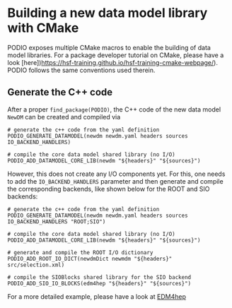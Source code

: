 # Building a new data model library with CMake

PODIO exposes multiple CMake macros to enable the building of data model libraries.
For a package developer tutorial on CMake, please have a look [here])https://hsf-training.github.io/hsf-training-cmake-webpage/). PODIO follows the same conventions used therein.

## Generate the C++ code
After a proper `find_package(PODIO)`, the C++ code of the new data model `NewDM` can be created and compiled via

```
# generate the c++ code from the yaml definition
PODIO_GENERATE_DATAMODEL(newdm newdm.yaml headers sources IO_BACKEND_HANDLERS)

# compile the core data model shared library (no I/O)
PODIO_ADD_DATAMODEL_CORE_LIB(newdm "${headers}" "${sources}")
```

However, this does not create any I/O components yet. For this, one needs to add the `IO_BACKEND_HANDLERS` parameter and then generate and compile the corresponding backends, like shown below for the ROOT and SIO backends:

```
# generate the c++ code from the yaml definition
PODIO_GENERATE_DATAMODEL(newdm newdm.yaml headers sources IO_BACKEND_HANDLERS "ROOT;SIO")

# compile the core data model shared library (no I/O)
PODIO_ADD_DATAMODEL_CORE_LIB(newdm "${headers}" "${sources}")

# generate and compile the ROOT I/O dictionary
PODIO_ADD_ROOT_IO_DICT(newdmDict newmdm "${headers}" src/selection.xml)

# compile the SIOBlocks shared library for the SIO backend
PODIO_ADD_SIO_IO_BLOCKS(edm4hep "${headers}" "${sources}")
```

For a more detailed example, please have a look at [EDM4hep](https://github.com/key4hep/EDM4hep/blob/main/edm4hep/CMakeLists.txt)
